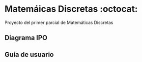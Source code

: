 # Matemáicas Discretas :octocat:

Proyecto del primer parcial de Matemáticas Discretas

## Diagrama IPO



## Guía de usuario
